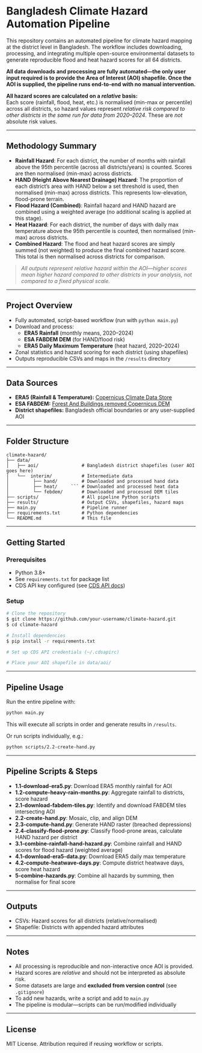 # Bangladesh Climate Hazard Automation Pipeline

This repository contains an automated pipeline for climate hazard mapping at the district level in Bangladesh. The workflow includes downloading, processing, and integrating multiple open-source environmental datasets to generate reproducible flood and heat hazard scores for all 64 districts.

**All data downloads and processing are fully automated—the only user input required is to provide the Area of Interest (AOI) shapefile. Once the AOI is supplied, the pipeline runs end-to-end with no manual intervention.**

**All hazard scores are calculated on a *****relative***** basis:**\
Each score (rainfall, flood, heat, etc.) is normalised (min-max or percentile) across all districts, so hazard values represent *relative risk compared to other districts in the same run for data from  2020–2024*. These are *not* absolute risk values.

---

## Methodology Summary

- **Rainfall Hazard**: For each district, the number of months with rainfall above the 95th percentile (across all districts/years) is counted. Scores are then normalised (min-max) across districts.
- **HAND (Height Above Nearest Drainage) Hazard**: The proportion of each district’s area with HAND below a set threshold is used, then normalised (min-max) across districts. This represents low-elevation, flood-prone terrain.
- **Flood Hazard (Combined)**: Rainfall hazard and HAND hazard are combined using a weighted average (no additional scaling is applied at this stage).
- **Heat Hazard**: For each district, the number of days with daily max temperature above the 95th percentile is counted, then normalised (min-max) across districts.
- **Combined Hazard**: The flood and heat hazard scores are simply summed (not weighted) to produce the final combined hazard score. This total is then normalised across districts for comparison.

> *All outputs represent relative hazard within the AOI—higher scores mean higher hazard compared to other districts in your analysis, not compared to a fixed physical scale.*

---

## Project Overview

- Fully automated, script-based workflow (run with `python main.py`)
- Download and process:
  - **ERA5 Rainfall** (monthly means, 2020–2024)
  - **ESA FABDEM DEM** (for HAND/flood risk)
  - **ERA5 Daily Maximum Temperature** (heat hazard, 2020–2024)
- Zonal statistics and hazard scoring for each district (using shapefiles)
- Outputs reproducible CSVs and maps in the `/results` directory

---

## Data Sources

- **ERA5 (Rainfall & Temperature):** [Copernicus Climate Data Store](https://cds.climate.copernicus.eu/)
- **ESA FABDEM:** [Forest And Buildings removed Copernicus DEM](https://www.esa.int/Applications/Observing_the_Earth/Copernicus/Forest_and_buildings_removed_from_Copernicus_DEM)
- **District shapefiles:** Bangladesh official boundaries or any user-supplied AOI

---

## Folder Structure

```
climate-hazard/
├── data/
│   ├── aoi/                # Bangladesh district shapefiles (user AOI goes here)
│   └──  interim/           # Intermediate data
│         ├── hand/         # Downloaded and processed hand data
│         ├── heat/     ``` # Downloaded and processed heat data
│         └── febdem/       # Downloaded and processed DEM tiles
├── scripts/                # All pipeline Python scripts
├── results/                # Output CSVs, shapefiles, hazard maps
├── main.py                 # Pipeline runner
├── requirements.txt        # Python dependencies
└── README.md               # This file
```

---

## Getting Started

### Prerequisites

- Python 3.8+
- See `requirements.txt` for package list
- CDS API key configured (see [CDS API docs](https://cds.climate.copernicus.eu/how-to-api))

### Setup

```bash
# Clone the repository
$ git clone https://github.com/your-username/climate-hazard.git
$ cd climate-hazard

# Install dependencies
$ pip install -r requirements.txt

# Set up CDS API credentials (~/.cdsapirc)

# Place your AOI shapefile in data/aoi/
```

---

## Pipeline Usage

Run the entire pipeline with:

```bash
python main.py
```

This will execute all scripts in order and generate results in `/results`.

Or run scripts individually, e.g.:

```bash
python scripts/2.2-create-hand.py
```

---

## Pipeline Scripts & Steps

- **1.1-download-era5.py**: Download ERA5 monthly rainfall for AOI
- **1.2-compute-heavy-rain-months.py**: Aggregate rainfall to districts, score hazard
- **2.1-download-fabdem-tiles.py**: Identify and download FABDEM tiles intersecting AOI
- **2.2-create-hand.py**: Mosaic, clip, and align DEM
- **2.3-compute-hand.py**: Generate HAND raster (breached depressions)
- **2.4-classify-flood-prone.py**: Classify flood-prone areas, calculate HAND hazard per district
- **3.1-combine-rainfall-hand-hazard.py**: Combine rainfall and HAND scores for flood hazard (weighted average)
- **4.1-download-era5-data.py**: Download ERA5 daily max temperature
- **4.2-compute-heatwave-days.py**: Compute district heatwave days, score heat hazard
- **5-combine-hazards.py**: Combine all hazards by summing, then normalise for final score

---

## Outputs

- CSVs: Hazard scores for all districts (relative/normalised)
- Shapefile: Districts with appended hazard attributes

---

## Notes

- All processing is reproducible and non-interactive once AOI is provided.
- Hazard scores are *relative* and should not be interpreted as absolute risk.
- Some datasets are large and **excluded from version control** (see `.gitignore`)
- To add new hazards, write a script and add to `main.py`
- The pipeline is modular—scripts can be run/modified individually

---

## License

MIT License. Attribution required if reusing workflow or scripts.


